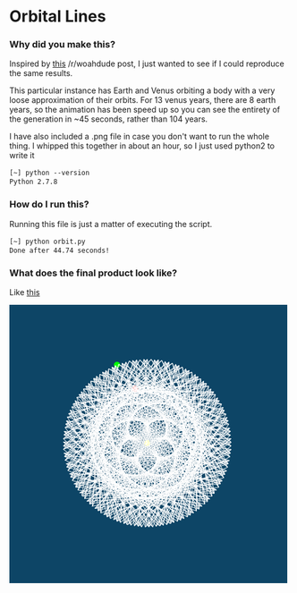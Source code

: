 # Orbital Lines

### Why did you make this?
Inspired by [this](http://www.reddit.com/r/woahdude/comments/3dpp3l/8_earth_years_are_roughly_equal_to_13_venus_years/) /r/woahdude post, I just wanted to see if I could reproduce the same results.

This particular instance has Earth and Venus orbiting a body with a very loose approximation of their orbits. For 13 venus years, there are 8 earth years, so the animation has been speed up so you can see the entirety of the generation in ~45 seconds, rather than 104 years.

I have also included a .png file in case you don't want to run the whole thing. I whipped this together in about an hour, so I just used python2 to write it
```
[~] python --version
Python 2.7.8
```
### How do I run this?
Running this file is just a matter of executing the script.
```
[~] python orbit.py
Done after 44.74 seconds!
```
### What does the final product look like?

Like [this](https://raw.githubusercontent.com/SivanMehta/orbital_lines/master/finished.png)

![](https://raw.githubusercontent.com/SivanMehta/orbital_lines/master/finished.png)
